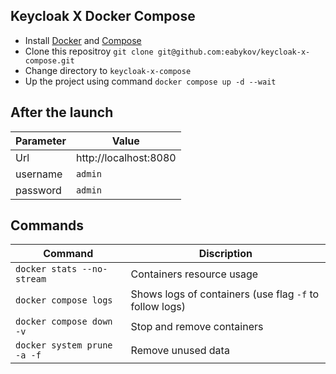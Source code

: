 ## Keycloak X Docker Compose

- Install [Docker](https://docs.docker.com/engine/install/) and [Compose](https://docs.docker.com/compose/cli-command/)
- Clone this repositroy `git clone git@github.com:eabykov/keycloak-x-compose.git`
- Change directory to `keycloak-x-compose`
- Up the project using command `docker compose up -d --wait`

## After the launch

| Parameter | Value 
|-|-
| Url | http://localhost:8080
| username | `admin`
| password | `admin`

## Commands

| Command | Discription
|-|-
| `docker stats --no-stream` | Containers resource usage
| `docker compose logs` | Shows logs of containers (use flag `-f` to follow logs)
| `docker compose down -v` | Stop and remove containers
| `docker system prune -a -f` | Remove unused data
